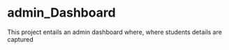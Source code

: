 # admin_Dashboard
This project entails an admin dashboard where, where students details are captured
